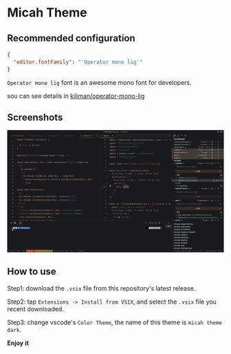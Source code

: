 # Micah Theme

## Recommended configuration

```json
{
  "editor.fontFamily": "'Operator mono lig'"
}
```

`Operator mono lig` font is an awesome mono font for developers.

sou can see details in [kiliman/operator-mono-lig](https://github.com/kiliman/operator-mono-lig)

## Screenshots

![dark theme](https://raw.githubusercontent.com/MICAHFANG/micah-theme/main/screenshots/micah-theme-dark.png)

## How to use

Step1: download the `.vsix` file from this repository's latest release.

Step2: tap `Extensions -> Install from VSIX`, and select the `.vsix` file you recent downloaded.

Step3: change vscode's `Color Theme`, the name of this theme is `micah theme dark`.

**Enjoy it**

